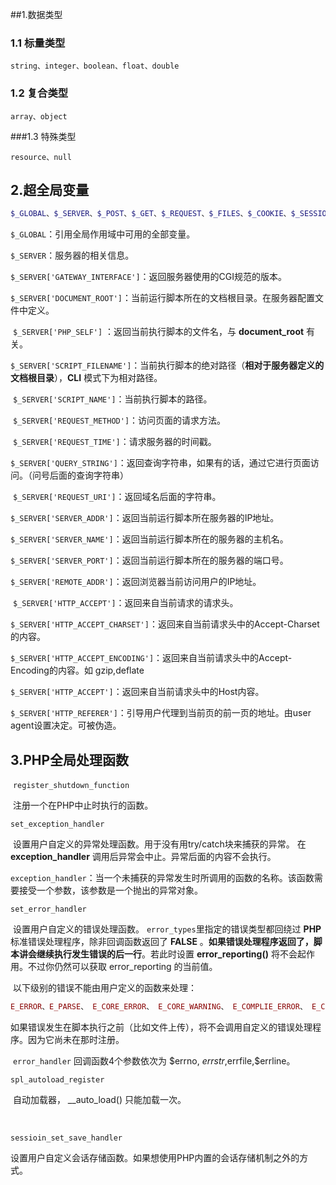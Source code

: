 ##1.数据类型

### 		1.1 标量类型

```
string、integer、boolean、float、double
```

### 1.2 复合类型

```
array、object
```

###1.3 特殊类型

```
resource、null
```



## 2.超全局变量

```php
$_GLOBAL、$_SERVER、$_POST、$_GET、$_REQUEST、$_FILES、$_COOKIE、$_SESSION、$_ENV
```

`$_GLOBAL`：引用全局作用域中可用的全部变量。

`$_SERVER`：服务器的相关信息。

​	`$_SERVER['GATEWAY_INTERFACE']`：返回服务器使用的CGI规范的版本。

​	`$_SERVER['DOCUMENT_ROOT']`：当前运行脚本所在的文档根目录。在服务器配置文件中定义。

​	`$_SERVER['PHP_SELF']` ：返回当前执行脚本的文件名，与 **document_root** 有关。

​	`$_SERVER['SCRIPT_FILENAME']`：当前执行脚本的绝对路径（**相对于服务器定义的文档根目录**），**CLI** 模式下为相对路径。

​	`$_SERVER['SCRIPT_NAME']`：当前执行脚本的路径。



​	`$_SERVER['REQUEST_METHOD']`：访问页面的请求方法。

​	`$_SERVER['REQUEST_TIME']`：请求服务器的时间戳。



​	`$_SERVER['QUERY_STRING']`：返回查询字符串，如果有的话，通过它进行页面访问。（问号后面的查询字符串）

​	`$_SERVER['REQUEST_URI']`：返回域名后面的字符串。



​	`$_SERVER['SERVER_ADDR']`：返回当前运行脚本所在服务器的IP地址。

​	`$_SERVER['SERVER_NAME']`：返回当前运行脚本所在的服务器的主机名。

​	`$_SERVER['SERVER_PORT']`：返回当前运行脚本所在的服务器的端口号。

​	`$_SERVER['REMOTE_ADDR']`：返回浏览器当前访问用户的IP地址。



​	`$_SERVER['HTTP_ACCEPT']`：返回来自当前请求的请求头。

​	`$_SERVER['HTTP_ACCEPT_CHARSET']`：返回来自当前请求头中的Accept-Charset的内容。

​	`$_SERVER['HTTP_ACCEPT_ENCODING']`：返回来自当前请求头中的Accept-Encoding的内容。如 gzip,deflate

​        `$_SERVER['HTTP_ACCEPT']`：返回来自当前请求头中的Host内容。

​        `$_SERVER['HTTP_REFERER']`：引导用户代理到当前页的前一页的地址。由user agent设置决定。可被伪造。



## 3.PHP全局处理函数

​ `register_shutdown_function`

​	注册一个在PHP中止时执行的函数。



`set_exception_handler`

​	设置用户自定义的异常处理函数。用于没有用try/catch块来捕获的异常。 在**exception_handler** 调用后异常会中止。异常后面的内容不会执行。

​		`exception_handler`：当一个未捕获的异常发生时所调用的函数的名称。该函数需要接受一个参数，该参数是一个抛出的异常对象。



`set_error_handler`

​	设置用户自定义的错误处理函数。 `error_types`里指定的错误类型都回绕过 **PHP** 标准错误处理程序，除非回调函数返回了 **FALSE** 。**如果错误处理程序返回了，脚本讲会继续执行发生错误的后一行**。若此时设置 **error_reporting()** 将不会起作用。不过你仍然可以获取 error_reporting 的当前值。

​	以下级别的错误不能由用户定义的函数来处理：

```PHP
E_ERROR、E_PARSE、 E_CORE_ERROR、 E_CORE_WARNING、 E_COMPLIE_ERROR、 E_COMPLIE_WARNING
```

​	 如果错误发生在脚本执行之前（比如文件上传），将不会调用自定义的错误处理程序。因为它尚未在那时注册。

​	`error_handler` 回调函数4个参数依次为 $errno, $errstr,$errfile,$errline。



`spl_autoload_register`

​	自动加载器， __auto_load() 只能加载一次。

​	

`sessioin_set_save_handler`

​	设置用户自定义会话存储函数。如果想使用PHP内置的会话存储机制之外的方式。



​	